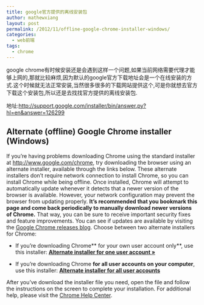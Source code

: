 ```yaml
---
title: google官方提供的离线安装包
author: mathewxiang
layout: post
permalink: /2012/11/offline-google-chrome-installer-windows/
categories:
  - web前端
tags:
  - chrome
---
```

google chrome有时候安装还是会遇到这样一个问题,如果当前网络需要代理才能够上网的,那就比较麻烦,因为默认的google官方下载地址会是一个在线安装的方式.这个时候就无法正常安装,当然很多很多的下载网站提供这个,可是你就想去官方下载这个安装包,所以还是去找找官方提供的离线安装包.<!--more-->

地址:http://support.google.com/installer/bin/answer.py?hl=en&answer=126299

<div>
  <h2>
    Alternate (offline) Google Chrome installer (Windows)
  </h2>
</div>

If you’re having problems downloading Chrome using the standard installer at <a href="http://www.google.com/chrome" target="_blank">http://www.google.com/chrome</a>, try downloading the browser using an alternate installer, available through the links below. These alternate installers don’t require network connection to install Chrome, so you can install Chrome while being offline. Once installed, Chrome will attempt to automatically update whenever it detects that a newer version of the browser is available. However, your network configuration may prevent the browser from updating properly. **It’s recommended that you bookmark this page and come back periodically to manually download newer versions of Chrome.** That way, you can be sure to receive important security fixes and feature improvements. You can see if updates are available by visiting the <a href="http://googlechromereleases.blogspot.com/search/label/Stable%20updates" target="_blank">Google Chrome releases blog</a>. Choose between two alternate installers for Chrome:

*   If you’re downloading Chrome** for your own user account only**, use this installer: <a href="http://www.google.com/chrome/eula.html?standalone=1" target="new"><strong>Alternate installer for one user account » </strong></a>

*   If you’re downloading Chrome **for all user accounts on your computer**, use this installer: <a href="http://www.google.com/chrome/eula.html?system=true&standalone=1" target="_blank"><strong>Alternate installer for all user accounts </strong></a>

After you’ve download the installer file you need, open the file and follow the instructions on the screen to complete your installation. For additional help, please visit the [Chrome Help Center][1].

 [1]: http://chrome.google.com/support